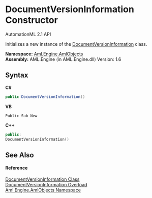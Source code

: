# DocumentVersionInformation Constructor 
AutomationML 2.1 API 

Initializes a new instance of the <a href="T_Aml_Engine_AmlObjects_DocumentVersionInformation">DocumentVersionInformation</a> class.

**Namespace:**&nbsp;<a href="N_Aml_Engine_AmlObjects">Aml.Engine.AmlObjects</a><br />**Assembly:**&nbsp;AML.Engine (in AML.Engine.dll) Version: 1.6

## Syntax

**C#**<br />
``` C#
public DocumentVersionInformation()
```

**VB**<br />
``` VB
Public Sub New
```

**C++**<br />
``` C++
public:
DocumentVersionInformation()
```


## See Also


#### Reference
<a href="T_Aml_Engine_AmlObjects_DocumentVersionInformation">DocumentVersionInformation Class</a><br /><a href="Overload_Aml_Engine_AmlObjects_DocumentVersionInformation__ctor">DocumentVersionInformation Overload</a><br /><a href="N_Aml_Engine_AmlObjects">Aml.Engine.AmlObjects Namespace</a><br />